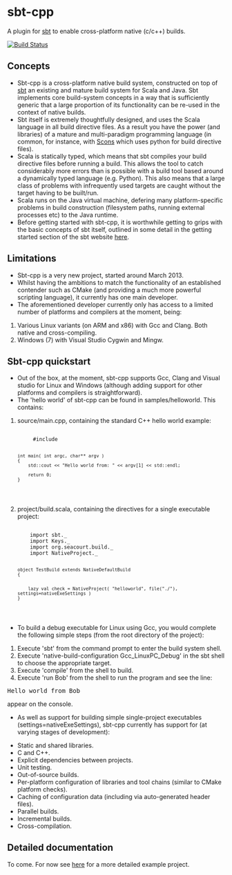 
# sbt-cpp

A plugin for [sbt](http://www.scala-sbt.org/) to enable cross-platform native (c/c++) builds.

[![Build Status](https://travis-ci.org/d40cht/sbt-cpp.png)](https://travis-ci.org/d40cht/sbt-cpp)

## Concepts

* Sbt-cpp is a cross-platform native build system, constructed on top of [sbt](http://www.scala-sbt.org/) an existing and mature build system for Scala and Java. Sbt implements core build-system concepts in a way that is sufficiently generic that a large proportion of its functionality can be re-used in the context of native builds.
* Sbt itself is extremely thoughtfully designed, and uses the Scala language in all build directive files. As a result you have the power (and libraries) of a mature and multi-paradigm programming language (in common, for instance, with [Scons](http://www.scons.org/) which uses python for build directive files).
* Scala is statically typed, which means that sbt compiles your build directive files before running a build. This allows the tool to catch considerably more errors than is possible with a build tool based around a dynamically typed language (e.g. Python). This also means that a large class of problems with infrequently used targets are caught without the target having to be built/run.
* Scala runs on the Java virtual machine, defering many platform-specific problems in build construction (filesystem paths, running external processes etc) to the Java runtime.
* Before getting started with sbt-cpp, it is worthwhile getting to grips with the basic concepts of sbt itself, outlined in some detail in the getting started section of the sbt website [here](http://www.scala-sbt.org/release/docs/Getting-Started/Welcome.html).

## Limitations

* Sbt-cpp is a very new project, started around March 2013.
* Whilst having the ambitions to match the functionality of an established contender such as CMake (and providing a much more powerful scripting language), it currently has one main developer.
* The aforementioned developer currently only has access to a limited number of platforms and compilers at the moment, being:
 1. Various Linux variants (on ARM and x86) with Gcc and Clang. Both native and cross-compiling.
 2. Windows (7) with Visual Studio Cygwin and Mingw.


## Sbt-cpp quickstart

* Out of the box, at the moment, sbt-cpp supports Gcc, Clang and Visual studio for Linux and Windows (although adding support for other platforms and compilers is straightforward).
* The 'hello world' of sbt-cpp can be found in samples/helloworld. This contains:
 1. source/main.cpp, containing the standard C++ hello world example:
 
     <code>
         #include <iostream>


        int main( int argc, char** argv )
        {
            std::cout << "Hello world from: " << argv[1] << std::endl;
            
            return 0;
        }
     </code>
 
 2. project/build.scala, containing the directives for a single executable project:
 
     <code>
        import sbt._
        import Keys._
        import org.seacourt.build._
        import NativeProject._

        object TestBuild extends NativeDefaultBuild
        {
            
            
            lazy val check = NativeProject( "helloworld", file("./"), settings=nativeExeSettings )
        }
     </code>
     
 * To build a debug executable for Linux using Gcc, you would complete the following simple steps (from the root directory of the project):
  1. Execute 'sbt' from the command prompt to enter the build system shell.
  2. Execute 'native-build-configuration Gcc_LinuxPC_Debug' in the sbt shell to choose the appropriate target.
  3. Execute 'compile' from the shell to build.
  4. Execute 'run Bob' from the shell to run the program and see the line:
  
  <pre>Hello world from Bob</pre>
  
  appear on the console.
  
 * As well as support for building simple single-project executables (settings=nativeExeSettings), sbt-cpp currently has support for (at varying stages of development):
  + Static and shared libraries.
  + C and C++.
  + Explicit dependencies between projects.
  + Unit testing.
  + Out-of-source builds.  
  + Per-platform configuration of libraries and tool chains (similar to CMake platform checks).
  + Caching of configuration data (including via auto-generated header files).
  + Parallel builds.
  + Incremental builds.
  + Cross-compilation.

## Detailed documentation

To come. For now see [here](blob/master/test/various/project/build.scala) for a more detailed example project.
